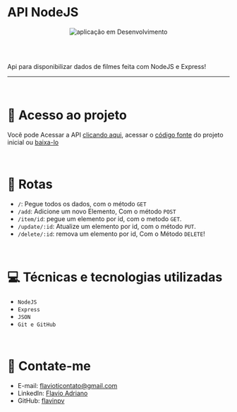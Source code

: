 # API NodeJS 


<div align="center">

![aplicação em Desenvolvimento](http://img.shields.io/static/v1?label=STATUS&message=EM%20DESENVOLVIMENTO&color=GREEN&style=for-the-badge)

</div>
<br />
<br />

Api para disponibilizar dados de  filmes feita com NodeJS e Express!
<br />

<hr>
<br />

# :rocket: Acesso ao projeto

Você pode Acessar a API [clicando aqui](https://fravondevapi.herokuapp.com), acessar o [código fonte](https://github.com/flavinpv/API-NodeJS) do projeto inicial ou [baixa-lo](https://github.com/flavinpv/API-NodeJS/archive/refs/heads/main.zip)

<br />



#  📎 Rotas

- `/`: Pegue todos os dados, com o método `GET`
- `/add`: Adicione um novo Elemento, Com o método `POST`
- `/item/id`: pegue um elemento por id, com o metodo `GET`.
- `/update/:id`: Atualize um elemento por id, com o método `PUT`.
- `/delete/:id`: remova um elemento por id,  Com o Método `DELETE`!

<br />

# 💻 Técnicas e tecnologias utilizadas

- ``NodeJS``
- ``Express``
- ``JSON``
- ``Git e GitHub``


<br />


# 📧 Contate-me

- E-mail: [flavioticontato@gmail.com](mailto:flavioticontato@gmail.com)
- LinkedIn: [Flavio Adriano](https://linkedin.com/in/arpitbhalla/)
- GitHub: [flavinpv](https://github.com/flavinpv/)



